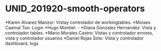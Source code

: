 # UNID_201920-smooth-operators

*Karen Alvarez Manzur: Vistay controlador de workingtables.
*Moises Caamal Tun: Login
*Hugo Montiel: -
*Diana Gonzalez Hernandez: Vista y controlador tables.
*Mario Morales Castro: Vistas y controlador errores, vista y controlador usuarios
*Daniel Rojas Soto: Vista y controlador dashboard, logs

